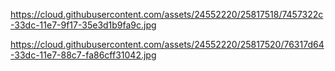 https://cloud.githubusercontent.com/assets/24552220/25817518/7457322c-33dc-11e7-9f17-35e3d1b9fa9c.jpg

https://cloud.githubusercontent.com/assets/24552220/25817520/76317d64-33dc-11e7-88c7-fa86cff31042.jpg
